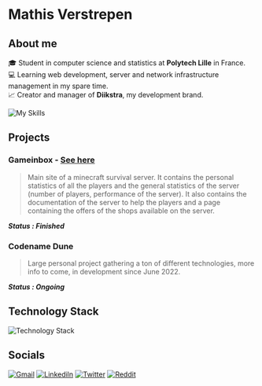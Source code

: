 # Mathis Verstrepen

## About me 

:mortar_board: Student in computer science and statistics at **Polytech Lille** in France. <br />
:computer: Learning web development, server and network infrastructure management in my spare time. <br />
:chart_with_upwards_trend: Creator and manager of **Diikstra**, my development brand. <br />

![My Skills](https://github-profile-summary-cards.vercel.app/api/cards/profile-details?username=VMathisV&theme=moonlight)

## Projects

### Gameinbox - [See here](https://diikstra.fr/gameinbox/accueil/)

> Main site of a minecraft survival server. It contains the personal statistics of all the players and the general statistics of the server (number of players, performance of the server). It also contains the documentation of the server to help the players and a page containing the offers of the shops available on the server.

***Status : Finished***

### Codename Dune

> Large personal project gathering a ton of different technologies, more info to come, in development since June 2022.

***Status : Ongoing***

## Technology Stack

![Technology Stack](https://skillicons.dev/icons?i=html,css,js,ts,nodejs,nuxtjs,vue,tailwind,nginx,docker,postgres,redis,c,py,r)

## Socials

[![Gmail](https://img.shields.io/badge/Gmail-D14836?style=for-the-badge&logo=gmail&logoColor=white)](mailto:contact@diikstra.fr)
[![Linkediln](https://img.shields.io/badge/LinkedIn-0077B5?style=for-the-badge&logo=linkedin&logoColor=white)](https://www.linkedin.com/in/mathis-verstrepen-296a01153)
[![Twitter](https://img.shields.io/badge/Twitter-1DA1F2?style=for-the-badge&logo=twitter&logoColor=white)](https://twitter.com/mathis_v1)
[![Reddit](https://img.shields.io/badge/Reddit-FF4500?style=for-the-badge&logo=reddit&logoColor=white)](https://www.reddit.com/user/Mathis777)
